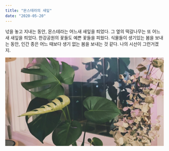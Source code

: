 ```yaml
---
title: "몬스테라의 새잎"
date: "2020-05-20"
---
```


넋을 놓고 지내는 동안, 몬스테라는 어느새 새잎을 틔었다. 그 옆의 떡갈나무는 또 어느새 새잎을 틔었다. 한강공원의 꽃들도 예쁜 꽃들을 피웠다. 식물들이 생기있는 봄을 보내는 동안, 인간 종은 어느 때보다 생기 없는 봄을 보내는 것 같다. 나의 시선이 그런거겠지.

![](/photo/diary/2020-05-20-몬스테라의_새잎.jpg)